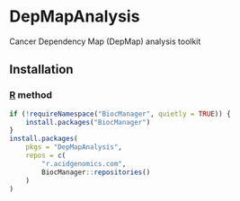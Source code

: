 # DepMapAnalysis

Cancer Dependency Map (DepMap) analysis toolkit

## Installation

### [R][] method

```r
if (!requireNamespace("BiocManager", quietly = TRUE)) {
    install.packages("BiocManager")
}
install.packages(
    pkgs = "DepMapAnalysis",
    repos = c(
        "r.acidgenomics.com",
        BiocManager::repositories()
    )
)
```

[r]: https://www.r-project.org/
